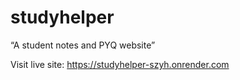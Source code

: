 # studyhelper
“A student notes and PYQ website”
 
Visit live site: https://studyhelper-szyh.onrender.com 
